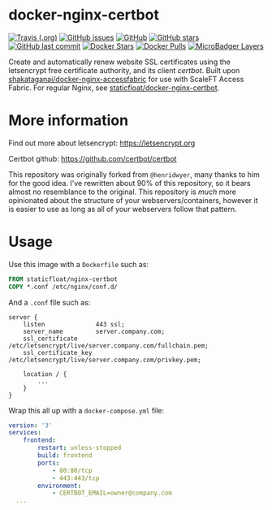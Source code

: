 # docker-nginx-certbot
[![Travis (.org)](https://img.shields.io/travis/obviateio/docker-nginx-accessfabric-certbot.svg?style=for-the-badge)](https://travis-ci.org/obviateio/docker-nginx-accessfabric-certbot)  [![GitHub issues](https://img.shields.io/github/issues-raw/obviateio/docker-nginx-accessfabric-certbot.svg?style=for-the-badge)](https://github.com/obviateio/docker-nginx-accessfabric-certbot)  [![GitHub](https://img.shields.io/github/license/obviateio/docker-nginx-accessfabric-certbot.svg?style=for-the-badge)](https://github.com/obviateio/docker-nginx-accessfabric-certbot)  [![GitHub stars](https://img.shields.io/github/stars/obviateio/docker-nginx-accessfabric-certbot.svg?style=for-the-badge&label=Stars)](https://github.com/obviateio/docker-nginx-accessfabric-certbot)  [![GitHub last commit](https://img.shields.io/github/last-commit/obviateio/docker-nginx-accessfabric-certbot.svg?style=for-the-badge)](https://github.com/obviateio/docker-nginx-accessfabric-certbot)  [![Docker Stars](https://img.shields.io/docker/stars/shakataganai/nginx-accessfabric-certbot.svg?style=for-the-badge)](https://hub.docker.com/r/shakataganai/nginx-accessfabric-certbot/)  [![Docker Pulls](https://img.shields.io/docker/pulls/shakataganai/nginx-accessfabric-certbot.svg?style=for-the-badge)](https://hub.docker.com/r/shakataganai/nginx-accessfabric-certbot/)  [![MicroBadger Layers](https://img.shields.io/microbadger/layers/shakataganai/nginx-accessfabric-certbot.svg?style=for-the-badge)](https://hub.docker.com/r/shakataganai/nginx-accessfabric-certbot/)

Create and automatically renew website SSL certificates using the letsencrypt free certificate authority, and its client *certbot*. Built upon [shakataganai/docker-nginx-accessfabric](https://github.com/obviateio/docker-nginx-accessfabric) for use with ScaleFT Access Fabric. For regular Nginx, see [staticfloat/docker-nginx-certbot](https://github.com/staticfloat/docker-nginx-certbot).

# More information

Find out more about letsencrypt: https://letsencrypt.org

Certbot github: https://github.com/certbot/certbot

This repository was originally forked from `@henridwyer`, many thanks to him for the good idea.  I've rewritten about 90% of this repository, so it bears almost no resemblance to the original.  This repository is _much_ more opinionated about the structure of your webservers/containers, however it is easier to use as long as all of your webservers follow that pattern.

# Usage

Use this image with a `Dockerfile` such as:
```Dockerfile
FROM staticfloat/nginx-certbot
COPY *.conf /etc/nginx/conf.d/
```

And a `.conf` file such as:
```nginx
server {
    listen              443 ssl;
    server_name         server.company.com;
    ssl_certificate     /etc/letsencrypt/live/server.company.com/fullchain.pem;
    ssl_certificate_key /etc/letsencrypt/live/server.company.com/privkey.pem;

    location / {
        ...
    }
}
```

Wrap this all up with a `docker-compose.yml` file:
```yml
version: '3'
services:
    frontend:
        restart: unless-stopped
        build: frontend
        ports:
            - 80:80/tcp
            - 443:443/tcp
        environment:
            - CERTBOT_EMAIL=owner@company.com
  ...
```
